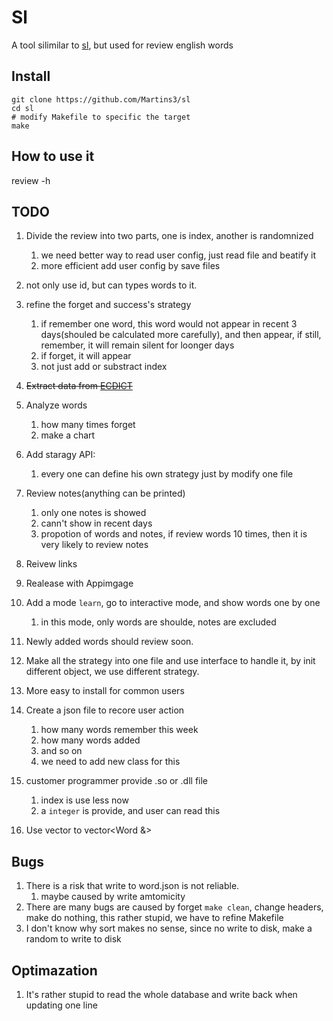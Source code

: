 # Sl
A tool silimilar to [sl](https://github.com/mtoyoda/sl), but used for review english words

## Install
```
git clone https://github.com/Martins3/sl
cd sl
# modify Makefile to specific the target
make
```

## How to use it
review -h

## TODO
1. Divide the review into two parts,  one is index, another is randomnized
    1. we need better way to read user config, just read file and beatify it
    2. more efficient add user config by save files
4. not only use id, but can types words to it.
2. refine the forget and success's strategy
    1. if remember one word, this word would not appear in recent 3 days(shouled be calculated more carefully), and then appear, if still, remember, it will remain silent for loonger days
    2. if forget, it will appear 
    3. not just add or substract index
3. ~~Extract data from [ECDICT](https://github.com/skywind3000/ECDICT)~~
5. Analyze words
    1. how many times forget
    2. make a chart
7. Add staragy API:
    1. every one can define his own strategy just by modify one file
8. Review notes(anything can be printed)
    1. only one notes is showed
    2. cann't show in recent days
    3. propotion of words and notes, if review words 10 times, then it is very likely to review notes
9. Reivew links
10. Realease with Appimgage
11. Add a mode `learn`, go to interactive mode, and show words one by one
    1. in this mode, only words are shoulde, notes are excluded
12. Newly added words should review soon.
13. Make all the strategy into one file and use interface to handle it, by init different object, we use different strategy.
14. More easy to install for common users

15. Create a json file to recore user action
    1. how many words remember this week
    2. how many words added
    3. and so on
    4. we need to add new class for this
16. customer programmer provide .so or .dll file
    1. index is use less now
    2. a `integer` is provide, and user can read this

17. Use vector<Word> to vector<Word &>

## Bugs
1. There is a risk that write to word.json is not reliable.
    1. maybe caused by write amtomicity
2. There are many bugs are caused by forget `make clean`, change headers, make do nothing, this rather stupid, we have to refine Makefile
3. I don't know why sort makes no sense, since no write to disk, make a random to write to disk


## Optimazation
1. It's rather stupid to read the whole database and write back when updating one line
